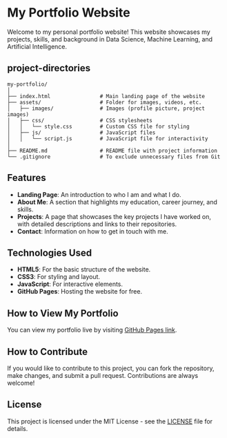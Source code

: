 # My Portfolio Website

Welcome to my personal portfolio website! This website showcases my projects, skills, and background in Data Science, Machine Learning, and Artificial Intelligence.

## project-directories
```
my-portfolio/
│
├── index.html                # Main landing page of the website
├── assets/                   # Folder for images, videos, etc.
│   ├── images/               # Images (profile picture, project images)
│   ├── css/                  # CSS stylesheets
│   │   └── style.css         # Custom CSS file for styling
│   ├── js/                   # JavaScript files
│   │   └── script.js         # JavaScript file for interactivity
│
├── README.md                 # README file with project information
└── .gitignore                # To exclude unnecessary files from Git
```

## Features

- **Landing Page**: An introduction to who I am and what I do.
- **About Me**: A section that highlights my education, career journey, and skills.
- **Projects**: A page that showcases the key projects I have worked on, with detailed descriptions and links to their repositories.
- **Contact**: Information on how to get in touch with me.

## Technologies Used

- **HTML5**: For the basic structure of the website.
- **CSS3**: For styling and layout.
- **JavaScript**: For interactive elements.
- **GitHub Pages**: Hosting the website for free.

## How to View My Portfolio

You can view my portfolio live by visiting [GitHub Pages link](https://mathtechwhiz.github.io/portfolio/).

## How to Contribute

If you would like to contribute to this project, you can fork the repository, make changes, and submit a pull request. Contributions are always welcome!

## License

This project is licensed under the MIT License - see the [LICENSE](LICENSE) file for details.
